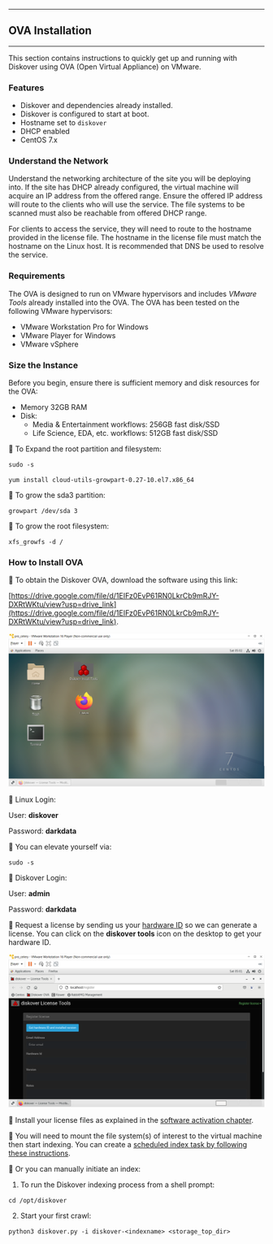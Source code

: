 ___
## OVA Installation
___

This section contains instructions to quickly get up and running with Diskover using OVA (Open Virtual Appliance) on VMware.

### Features
- Diskover and dependencies already installed.
- Diskover is configured to start at boot.
- Hostname set to `diskover`
- DHCP enabled
- CentOS 7.x

### Understand the Network

Understand the networking architecture of the site you will be deploying into. If the site has DHCP already configured,
the virtual machine will acquire an IP address from the offered range. Ensure the offered IP address will route to the
clients who will use the service. The file systems to be scanned must also be reachable from offered DHCP range.

For clients to access the service, they will need to route to the hostname provided in the license file. The hostname
in the license file must match the hostname on the Linux host. It is recommended that DNS be used to resolve the
service.

### Requirements

The OVA is designed to run on VMware hypervisors and includes _VMware Tools_ already installed into the OVA. The OVA has been tested on the following VMware hypervisors:

- VMware Workstation Pro for Windows
- VMware Player for Windows
- VMware vSphere

### Size the Instance

Before you begin, ensure there is sufficient memory and disk resources for the OVA:

- Memory 32GB RAM
- Disk:
  - Media & Entertainment workflows: 256GB fast disk/SSD
  - Life Science, EDA, etc. workflows: 512GB fast disk/SSD

🔴 To Expand the root partition and filesystem:

```
sudo -s
```
```
yum install cloud-utils-growpart-0.27-10.el7.x86_64
```

🔴 To grow the sda3 partition:

```
growpart /dev/sda 3
```

🔴 To grow the root filesystem:

```
xfs_growfs -d /
```

### How to Install OVA

🔴  To obtain the Diskover OVA, download the software using this link:

[https://drive.google.com/file/d/1EIFz0EvP61RN0LkrCb9mRJY-DXRtWKtu/view?usp=drive_link](https://drive.google.com/file/d/1EIFz0EvP61RN0LkrCb9mRJY-DXRtWKtu/view?usp=drive_link).

![Image: Centos Desktop](images/image_ov_install_desktop.png)

🔴  Linux Login:

User: **diskover**

Password: **darkdata**

🔴  You can elevate yourself via:
```
sudo -s
```

🔴  Diskover Login:

User: **admin**

Password: **darkdata**

🔴 Request a license by sending us your [hardware ID](https://docs.diskoverdata.com/diskover_installation_guide/#generating-a-hardware-id) so we can generate a license. You can click on the **diskover tools** icon on the desktop to get your hardware ID.

![Image: Diskover License Tools](images/image_ov_install_diskover_license_tools_hardware_id.png)

🔴  Install your license files as explained in the [software activation chapter](https://docs.diskoverdata.com/diskover_installation_guide/#software_activation).

🔴  You will need to mount the file system(s) of interest to the virtual machine then start indexing. You can create a [scheduled index task by following these instructions](https://docs.diskoverdata.com/diskover_configuration_and_administration_guide/#managing-diskover-tasks-via-the-task-panel).

🔴  Or you can manually initiate an index:

1. To run the Diskover indexing process from a shell prompt:
```
cd /opt/diskover
```
2. Start your first crawl:
```
python3 diskover.py -i diskover-<indexname> <storage_top_dir>
```
